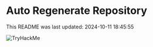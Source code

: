 # Auto Regenerate Repository

This README was last updated: 2024-10-11 18:45:55

 ![TryHackMe](https://tryhackme.com/badge/533634)